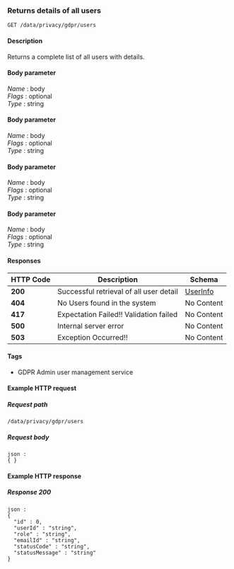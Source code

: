 
<a name="getallusers"></a>
### Returns details of all users
```
GET /data/privacy/gdpr/users
```


#### Description
Returns a complete list of all users with details.


#### Body parameter
*Name* : body  
*Flags* : optional  
*Type* : string


#### Body parameter
*Name* : body  
*Flags* : optional  
*Type* : string


#### Body parameter
*Name* : body  
*Flags* : optional  
*Type* : string


#### Body parameter
*Name* : body  
*Flags* : optional  
*Type* : string


#### Responses

|HTTP Code|Description|Schema|
|---|---|---|
|**200**|Successful retrieval of all user detail|[UserInfo](../definitions/UserInfo.md#userinfo)|
|**404**|No Users found in the system|No Content|
|**417**|Expectation Failed!! Validation failed|No Content|
|**500**|Internal server error|No Content|
|**503**|Exception Occurred!!|No Content|


#### Tags

* GDPR Admin user management service


#### Example HTTP request

##### Request path
```
/data/privacy/gdpr/users
```


##### Request body
```
json :
{ }
```


#### Example HTTP response

##### Response 200
```
json :
{
  "id" : 0,
  "userId" : "string",
  "role" : "string",
  "emailId" : "string",
  "statusCode" : "string",
  "statusMessage" : "string"
}
```



